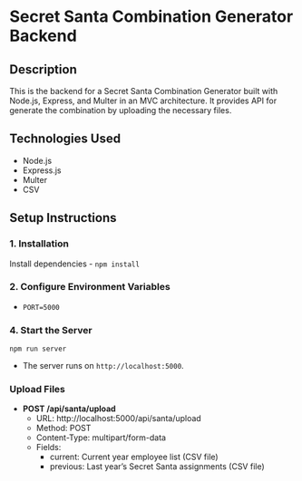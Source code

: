 # Secret Santa Combination Generator Backend

## Description
This is the backend for a Secret Santa Combination Generator built with Node.js, Express, and Multer in an MVC architecture. It provides API for generate the combination by uploading the necessary files.

## Technologies Used
- Node.js
- Express.js
- Multer
- CSV

## Setup Instructions

### 1. Installation
Install dependencies - `npm install`

### 2. Configure Environment Variables
- `PORT=5000`

### 4. Start the Server
  `npm run server`
- The server runs on `http://localhost:5000`.

### Upload Files
- **POST /api/santa/upload**
  - URL: http://localhost:5000/api/santa/upload
  - Method: POST
  - Content-Type: multipart/form-data
  - Fields:
      - current: Current year employee list (CSV file)
      - previous: Last year’s Secret Santa assignments (CSV file)